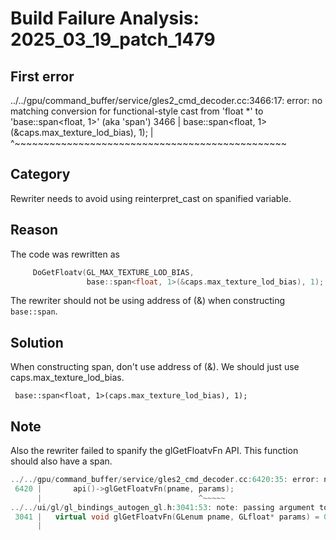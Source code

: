 # Build Failure Analysis: 2025_03_19_patch_1479

## First error

../../gpu/command_buffer/service/gles2_cmd_decoder.cc:3466:17: error: no matching conversion for functional-style cast from 'float *' to 'base::span<float, 1>' (aka 'span<float>')
 3466 |                 base::span<float, 1>(&caps.max_texture_lod_bias), 1);
      |                 ^~~~~~~~~~~~~~~~~~~~~~~~~~~~~~~~~~~~~~~~~~~~~~~~

## Category
Rewriter needs to avoid using reinterpret_cast on spanified variable.

## Reason
The code was rewritten as
```c++
     DoGetFloatv(GL_MAX_TEXTURE_LOD_BIAS,
                 base::span<float, 1>(&caps.max_texture_lod_bias), 1);
```

The rewriter should not be using address of (&) when constructing `base::span`.

## Solution
When constructing span, don't use address of (&). We should just use caps.max_texture_lod_bias.
```
 base::span<float, 1>(caps.max_texture_lod_bias), 1);
```

## Note
Also the rewriter failed to spanify the glGetFloatvFn API. This function should also have a span.
```c++
../../gpu/command_buffer/service/gles2_cmd_decoder.cc:6420:35: error: no viable conversion from 'base::span<GLfloat>' (aka 'span<float>') to 'GLfloat *' (aka 'float *')
 6420 |       api()->glGetFloatvFn(pname, params);
      |                                   ^~~~~~
../../ui/gl/gl_bindings_autogen_gl.h:3041:53: note: passing argument to parameter 'params' here
 3041 |   virtual void glGetFloatvFn(GLenum pname, GLfloat* params) = 0;
      |